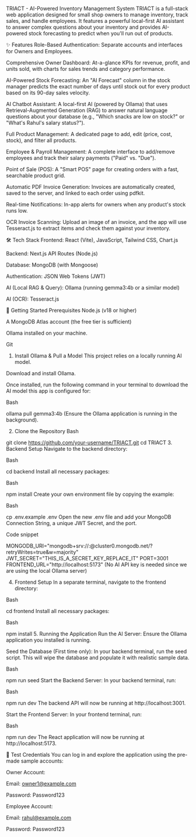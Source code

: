 TRIACT - AI-Powered Inventory Management System
TRIACT is a full-stack web application designed for small shop owners to manage inventory, track sales, and handle employees. It features a powerful local-first AI assistant to answer complex questions about your inventory and provides AI-powered stock forecasting to predict when you'll run out of products.

✨ Features
Role-Based Authentication: Separate accounts and interfaces for Owners and Employees.

Comprehensive Owner Dashboard: At-a-glance KPIs for revenue, profit, and units sold, with charts for sales trends and category performance.

AI-Powered Stock Forecasting: An "AI Forecast" column in the stock manager predicts the exact number of days until stock out for every product based on its 90-day sales velocity.

AI Chatbot Assistant: A local-first AI (powered by Ollama) that uses Retrieval-Augmented Generation (RAG) to answer natural language questions about your database (e.g., "Which snacks are low on stock?" or "What's Rahul's salary status?").

Full Product Management: A dedicated page to add, edit (price, cost, stock), and filter all products.

Employee & Payroll Management: A complete interface to add/remove employees and track their salary payments ("Paid" vs. "Due").

Point of Sale (POS): A "Smart POS" page for creating orders with a fast, searchable product grid.

Automatic PDF Invoice Generation: Invoices are automatically created, saved to the server, and linked to each order using pdfkit.

Real-time Notifications: In-app alerts for owners when any product's stock runs low.

OCR Invoice Scanning: Upload an image of an invoice, and the app will use Tesseract.js to extract items and check them against your inventory.

🛠 Tech Stack
Frontend: React (Vite), JavaScript, Tailwind CSS, Chart.js

Backend: Next.js API Routes (Node.js)

Database: MongoDB (with Mongoose)

Authentication: JSON Web Tokens (JWT)

AI (Local RAG & Query): Ollama (running gemma3:4b or a similar model)

AI (OCR): Tesseract.js

🚀 Getting Started
Prerequisites
Node.js (v18 or higher)

A MongoDB Atlas account (the free tier is sufficient)

Ollama installed on your machine.

Git

1. Install Ollama & Pull a Model
This project relies on a locally running AI model.

Download and install Ollama.

Once installed, run the following command in your terminal to download the AI model this app is configured for:

Bash

ollama pull gemma3:4b
(Ensure the Ollama application is running in the background).

2. Clone the Repository
Bash

git clone https://github.com/your-username/TRIACT.git
cd TRIACT
3. Backend Setup
Navigate to the backend directory:

Bash

cd backend
Install all necessary packages:

Bash

npm install
Create your own environment file by copying the example:

Bash

cp .env.example .env
Open the new .env file and add your MongoDB Connection String, a unique JWT Secret, and the port.

Code snippet

MONGODB_URI="mongodb+srv://<user>:<password>@cluster0.mongodb.net/<dbname>?retryWrites=true&w=majority"
JWT_SECRET="THIS_IS_A_SECRET_KEY_REPLACE_IT"
PORT=3001
FRONTEND_URL="http://localhost:5173"
(No AI API key is needed since we are using the local Ollama server)

4. Frontend Setup
In a separate terminal, navigate to the frontend directory:

Bash

cd frontend
Install all necessary packages:

Bash

npm install
5. Running the Application
Run the AI Server: Ensure the Ollama application you installed is running.

Seed the Database (First time only): In your backend terminal, run the seed script. This will wipe the database and populate it with realistic sample data.

Bash

npm run seed
Start the Backend Server: In your backend terminal, run:

Bash

npm run dev
The backend API will now be running at http://localhost:3001.

Start the Frontend Server: In your frontend terminal, run:

Bash

npm run dev
The React application will now be running at http://localhost:5173.

🧪 Test Credentials
You can log in and explore the application using the pre-made sample accounts:

Owner Account:

Email: owner1@example.com

Password: Password123

Employee Account:

Email: rahul@example.com

Password: Password123